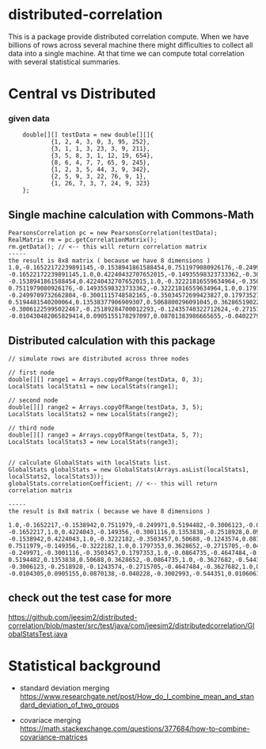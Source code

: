 # distributed-correlation
This is a package provide distributed correlation compute.
When we have billions of rows across several machine there might difficulties to collect all data into a single machine.
At that time we can compute total correlation with several statistical summaries.

# Central vs Distributed

### given data
```
    double[][] testData = new double[][]{
            {1, 2, 4, 3, 0, 3, 95, 252},
            {3, 1, 1, 3, 23, 3, 9, 211},
            {3, 5, 8, 3, 1, 12, 19, 654},
            {8, 6, 4, 7, 7, 65, 9, 245},
            {1, 2, 3, 5, 44, 3, 9, 342},
            {2, 5, 9, 3, 22, 76, 9, 1},
            {1, 26, 7, 3, 7, 24, 9, 323}
    };
```

## Single machine calculation with Commons-Math
```
PearsonsCorrelation pc = new PearsonsCorrelation(testData);
RealMatrix rm = pc.getCorrelationMatrix();
rm.getData(); // <-- this will return correlation matrix
-----
the result is 8x8 matrix ( because we have 8 dimensions )
1.0,-0.16522172239891145,-0.1538941861588454,0.7511979080926176,-0.2499709732662804,0.5194481540200064,-0.30061225995022467,-0.010430482065829414,
-0.16522172239891145,1.0,0.42240432707652015,-0.14935598323733362,-0.3001115748582165,0.13538377906909307,-0.25189284700012293,0.0905155178297097,
-0.1538941861588454,0.42240432707652015,1.0,-0.32221816559634964,-0.35034572699423827,0.5068800296091045,-0.12435740322712624,0.08701383986665655,
0.7511979080926176,-0.14935598323733362,-0.32221816559634964,1.0,0.17973527053939675,0.36286519022218816,-0.27157052726627057,-0.04022795234533219,
-0.2499709732662804,-0.3001115748582165,-0.35034572699423827,0.17973527053939675,1.0,-0.08647345173262828,-0.4647483604970352,-0.30029929753314133,
0.5194481540200064,0.13538377906909307,0.5068800296091045,0.36286519022218816,-0.08647345173262828,1.0,-0.3627681799671043,-0.5443510243133955,
-0.30061225995022467,-0.25189284700012293,-0.12435740322712624,-0.27157052726627057,-0.4647483604970352,-0.3627681799671043,1.0,0.010606088380907614,
-0.010430482065829414,0.0905155178297097,0.08701383986665655,-0.04022795234533219,-0.30029929753314133,-0.5443510243133955,0.010606088380907614,1.0,

```

## Distributed calculation with this package
```
// simulate rows are distributed across three nodes

// first node
double[][] range1 = Arrays.copyOfRange(testData, 0, 3);
LocalStats localStats1 = new LocalStats(range1);

// second node
double[][] range2 = Arrays.copyOfRange(testData, 3, 5);
LocalStats localStats2 = new LocalStats(range2);

// third node
double[][] range3 = Arrays.copyOfRange(testData, 5, 7);
LocalStats localStats3 = new LocalStats(range3);


// calculate GlobalStats with localStats list.
GlobalStats globalStats = new GlobalStats(Arrays.asList(localStats1, localStats2, localStats3));
globalStats.correlationCoefficient; // <-- this will return correlation matrix

-----
the result is 8x8 matrix ( because we have 8 dimensions )

1.0,-0.1652217,-0.1538942,0.7511979,-0.249971,0.5194482,-0.3006123,-0.0104305,
-0.1652217,1.0,0.4224043,-0.149356,-0.3001116,0.1353838,-0.2518928,0.0905155,
-0.1538942,0.4224043,1.0,-0.3222182,-0.3503457,0.50688,-0.1243574,0.0870138,
0.7511979,-0.149356,-0.3222182,1.0,0.1797353,0.3628652,-0.2715705,-0.040228,
-0.249971,-0.3001116,-0.3503457,0.1797353,1.0,-0.0864735,-0.4647484,-0.3002993,
0.5194482,0.1353838,0.50688,0.3628652,-0.0864735,1.0,-0.3627682,-0.544351,
-0.3006123,-0.2518928,-0.1243574,-0.2715705,-0.4647484,-0.3627682,1.0,0.0106061,
-0.0104305,0.0905155,0.0870138,-0.040228,-0.3002993,-0.544351,0.0106061,1.0,
```


## check out the test case for more
https://github.com/jeesim2/distributed-correlation/blob/master/src/test/java/com/jeesim2/distributedcorrelation/GlobalStatsTest.java

# Statistical background
* standard deviation merging
https://www.researchgate.net/post/How_do_I_combine_mean_and_standard_deviation_of_two_groups

* covariace merging
https://math.stackexchange.com/questions/377684/how-to-combine-covariance-matrices
